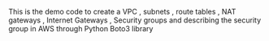 This is the demo code to create a VPC , subnets , route tables , NAT gateways , Internet Gateways , Security groups and describing the security group in AWS through Python Boto3 library 
